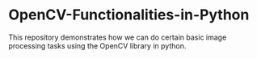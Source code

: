 # OpenCV-Functionalities-in-Python
This repository demonstrates how we can do certain basic image processing tasks using the OpenCV library in python.
